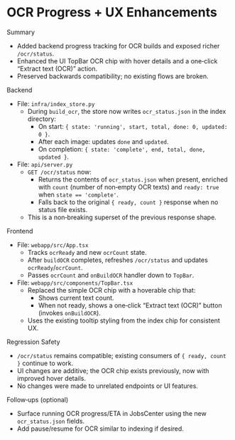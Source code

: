 # OCR Progress + UX Enhancements

Summary
- Added backend progress tracking for OCR builds and exposed richer `/ocr/status`.
- Enhanced the UI TopBar OCR chip with hover details and a one‑click “Extract text (OCR)” action.
- Preserved backwards compatibility; no existing flows are broken.

Backend
- File: `infra/index_store.py`
  - During `build_ocr`, the store now writes `ocr_status.json` in the index directory:
    - On start: `{ state: 'running', start, total, done: 0, updated: 0 }`.
    - After each image: updates `done` and `updated`.
    - On completion: `{ state: 'complete', end, total, done, updated }`.
- File: `api/server.py`
  - `GET /ocr/status` now:
    - Returns the contents of `ocr_status.json` when present, enriched with `count` (number of non‑empty OCR texts) and `ready: true` when `state == 'complete'`.
    - Falls back to the original `{ ready, count }` response when no status file exists.
  - This is a non‑breaking superset of the previous response shape.

Frontend
- File: `webapp/src/App.tsx`
  - Tracks `ocrReady` and new `ocrCount` state.
  - After `buildOCR` completes, refreshes `/ocr/status` and updates `ocrReady`/`ocrCount`.
  - Passes `ocrCount` and `onBuildOCR` handler down to `TopBar`.
- File: `webapp/src/components/TopBar.tsx`
  - Replaced the simple OCR chip with a hoverable chip that:
    - Shows current text count.
    - When not ready, shows a one‑click “Extract text (OCR)” button (invokes `onBuildOCR`).
  - Uses the existing tooltip styling from the index chip for consistent UX.

Regression Safety
- `/ocr/status` remains compatible; existing consumers of `{ ready, count }` continue to work.
- UI changes are additive; the OCR chip exists previously, now with improved hover details.
- No changes were made to unrelated endpoints or UI features.

Follow‑ups (optional)
- Surface running OCR progress/ETA in JobsCenter using the new `ocr_status.json` fields.
- Add pause/resume for OCR similar to indexing if desired.
